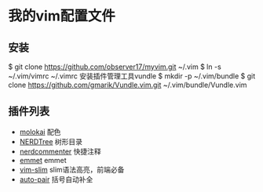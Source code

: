 # 我的vim配置文件

## 安装
  $ git clone https://github.com/observer17/myvim.git ~/.vim
  $ ln -s ~/.vim/vimrc ~/.vimrc
安装插件管理工具vundle
  $ mkdir -p ~/.vim/bundle
  $ git clone https://github.com/gmarik/Vundle.vim.git ~/.vim/bundle/Vundle.vim

## 插件列表
  * [molokai](https://github.com/tomasr/molokai) 配色
  * [NERDTree](https://github.com/scrooloose/nerdtree) 树形目录
  * [nerdcommenter]() 快捷注释
  * [emmet]() emmet
  * [vim-slim]() slim语法高亮，前端必备
  * [auto-pair]() 括号自动补全
